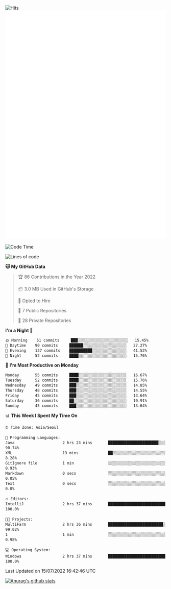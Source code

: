 ![Hits](https://hits.seeyoufarm.com/api/count/incr/badge.svg?url=https%3A%2F%2Fgithub.com%2Fkokose1234&count_bg=%2379C83D&title_bg=%23555555&icon=apple.svg&icon_color=%23E7E7E7&title=hits&edge_flat=false)
<br/>
![Metrics](https://github.com/kokose1234/kokose1234/blob/main/github-metrics.svg)

<!--START_SECTION:waka-->
![Code Time](http://img.shields.io/badge/Code%20Time-654%20hrs%2050%20mins-blue)

![Lines of code](https://img.shields.io/badge/From%20Hello%20World%20I%27ve%20Written-940%20Thousand%20lines%20of%20code-blue)

**🐱 My GitHub Data** 

> 🏆 86 Contributions in the Year 2022
 > 
> 📦 3.0 MB Used in GitHub's Storage 
 > 
> 💼 Opted to Hire
 > 
> 📜 7 Public Repositories 
 > 
> 🔑 28 Private Repositories  
 > 
**I'm a Night 🦉** 

```text
🌞 Morning    51 commits     ███░░░░░░░░░░░░░░░░░░░░░░   15.45% 
🌆 Daytime    90 commits     ██████░░░░░░░░░░░░░░░░░░░   27.27% 
🌃 Evening    137 commits    ██████████░░░░░░░░░░░░░░░   41.52% 
🌙 Night      52 commits     ████░░░░░░░░░░░░░░░░░░░░░   15.76%

```
📅 **I'm Most Productive on Monday** 

```text
Monday       55 commits     ████░░░░░░░░░░░░░░░░░░░░░   16.67% 
Tuesday      52 commits     ████░░░░░░░░░░░░░░░░░░░░░   15.76% 
Wednesday    49 commits     ███░░░░░░░░░░░░░░░░░░░░░░   14.85% 
Thursday     48 commits     ███░░░░░░░░░░░░░░░░░░░░░░   14.55% 
Friday       45 commits     ███░░░░░░░░░░░░░░░░░░░░░░   13.64% 
Saturday     36 commits     ██░░░░░░░░░░░░░░░░░░░░░░░   10.91% 
Sunday       45 commits     ███░░░░░░░░░░░░░░░░░░░░░░   13.64%

```


📊 **This Week I Spent My Time On** 

```text
⌚︎ Time Zone: Asia/Seoul

💬 Programming Languages: 
Java                     2 hrs 23 mins       ██████████████████████░░░   90.74% 
XML                      13 mins             ██░░░░░░░░░░░░░░░░░░░░░░░   8.28% 
GitIgnore file           1 min               ░░░░░░░░░░░░░░░░░░░░░░░░░   0.93% 
Markdown                 0 secs              ░░░░░░░░░░░░░░░░░░░░░░░░░   0.05% 
Text                     0 secs              ░░░░░░░░░░░░░░░░░░░░░░░░░   0.0%

🔥 Editors: 
IntelliJ                 2 hrs 37 mins       █████████████████████████   100.0%

🐱‍💻 Projects: 
MultiFarm                2 hrs 36 mins       ████████████████████████░   99.02% 
1                        1 min               ░░░░░░░░░░░░░░░░░░░░░░░░░   0.98%

💻 Operating System: 
Windows                  2 hrs 37 mins       █████████████████████████   100.0%

```


 Last Updated on 15/07/2022 16:42:46 UTC
<!--END_SECTION:waka-->

[![Anurag's github stats](https://github-readme-stats.vercel.app/api?username=kokose1234&theme=dracula)](https://github.com/anuraghazra/github-readme-stats)



	
